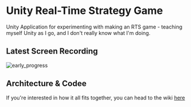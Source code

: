 # Unity Real-Time Strategy Game
Unity Application for experimenting with making an RTS game - teaching myself Unity as I go, and I don't really know what I'm doing.

## Latest Screen Recording

![early_progress](https://user-images.githubusercontent.com/7125236/28754348-3706af38-753b-11e7-96b3-314da9b7d328.gif)

## Architecture & Codee

If you're interested in how it all fits together, you can head to the wiki [here](https://github.com/jdp1g09/unity-rts/wiki)
